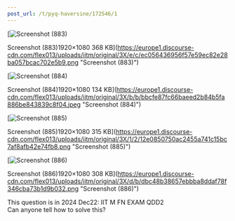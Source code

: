 ```yaml
---
post_url: /t/pyq-haversine/172546/1
---
```

[![Screenshot (883)](https://europe1.discourse-cdn.com/flex013/uploads/iitm/optimized/3X/e/c/ec056436956f57e59ec82e28ba057bcac702e5b9_2_690x388.png)

Screenshot (883)1920×1080 368 KB](https://europe1.discourse-cdn.com/flex013/uploads/iitm/original/3X/e/c/ec056436956f57e59ec82e28ba057bcac702e5b9.png "Screenshot (883)")

  

[![Screenshot (884)](https://europe1.discourse-cdn.com/flex013/uploads/iitm/optimized/3X/b/b/bbcfe87fc66baeed2b84b5fa886be843839c8f04_2_690x388.jpeg)

Screenshot (884)1920×1080 134 KB](https://europe1.discourse-cdn.com/flex013/uploads/iitm/original/3X/b/b/bbcfe87fc66baeed2b84b5fa886be843839c8f04.jpeg "Screenshot (884)")

  

[![Screenshot (885)](https://europe1.discourse-cdn.com/flex013/uploads/iitm/optimized/3X/1/2/12e0850750ac2455a741c15bc7af8afb42e74fb8_2_690x388.png)

Screenshot (885)1920×1080 315 KB](https://europe1.discourse-cdn.com/flex013/uploads/iitm/original/3X/1/2/12e0850750ac2455a741c15bc7af8afb42e74fb8.png "Screenshot (885)")

  

[![Screenshot (886)](https://europe1.discourse-cdn.com/flex013/uploads/iitm/optimized/3X/d/b/dbc48b38657ebbba8ddaf78f346cba73b1d9b032_2_690x388.png)

Screenshot (886)1920×1080 308 KB](https://europe1.discourse-cdn.com/flex013/uploads/iitm/original/3X/d/b/dbc48b38657ebbba8ddaf78f346cba73b1d9b032.png "Screenshot (886)")

This question is in 2024 Dec22: IIT M FN EXAM QDD2  
Can anyone tell how to solve this?
